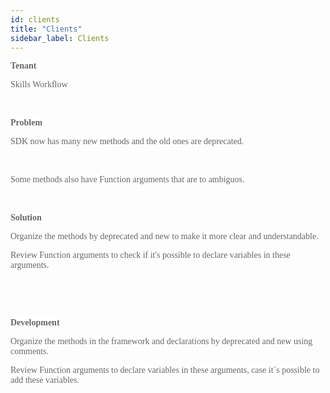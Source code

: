 ```yaml
---
id: clients
title: "Clients"
sidebar_label: Clients
---
```

<p style="text-align: left;"><strong style="background-color: rgb(255, 255, 255); font-size: 14px; font-family: &quot;Varela Round&quot;; color: rgb(102, 102, 102);">Tenant</strong></p><p style="text-align: left;"><span style="background-color: rgb(255, 255, 255); font-size: 14px; font-family: &quot;Varela Round&quot;; color: rgb(102, 102, 102);">Skills Workflow</span></p><p style="text-align: left;"><br></p><p style="text-align: left;"><strong style="background-color: rgb(255, 255, 255); font-size: 14px; font-family: &quot;Varela Round&quot;; color: rgb(102, 102, 102);">Problem</strong></p><p style="text-align: left;"><span style="background-color: rgb(255, 255, 255); font-size: 14px; font-family: &quot;Varela Round&quot;; color: rgb(102, 102, 102);">SDK now has many new methods and the old ones are deprecated.</span></p><p style="text-align: left;"><br></p><p style="text-align: left;"><span style="background-color: rgb(255, 255, 255); font-size: 14px; font-family: &quot;Varela Round&quot;; color: rgb(102, 102, 102);">Some methods also have Function arguments that are to ambiguos.</span></p><p style="text-align: left;"><br></p><p style="text-align: left;"><strong style="background-color: rgb(255, 255, 255); font-size: 14px; font-family: &quot;Varela Round&quot;; color: rgb(102, 102, 102);">Solution</strong></p><p style="text-align: left;"><span style="background-color: rgb(255, 255, 255); font-size: 14px; font-family: &quot;Varela Round&quot;; color: rgb(102, 102, 102);">Organize the methods by deprecated and new to make it more clear and understandable.</span></p><p style="text-align: left;"><span style="background-color: rgb(255, 255, 255); font-size: 14px; font-family: &quot;Varela Round&quot;; color: rgb(102, 102, 102);">Review Function arguments to check if it&#39;s possible to declare variables in these arguments.</span></p><p style="text-align: left;"><br></p><p style="text-align: left;"><br></p><p style="text-align: left;"><strong style="background-color: rgb(255, 255, 255); font-size: 14px; font-family: &quot;Varela Round&quot;; color: rgb(102, 102, 102);">Development</strong></p><p style="text-align: left;"><span style="background-color: rgb(255, 255, 255); font-size: 14px; font-family: &quot;Varela Round&quot;; color: rgb(102, 102, 102);">Organize the methods in the framework and declarations by deprecated and new using comments.</span></p><p style="text-align: left;"><span style="background-color: rgb(255, 255, 255); font-size: 14px; font-family: &quot;Varela Round&quot;; color: rgb(102, 102, 102);">Review Function arguments to declare variables in these arguments, case it´s possible to add these variables.</span></p><p><br></p>